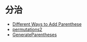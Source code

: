 # **分治**

* [Different Ways to Add Parenthese](./permutations.md)
* [permutations2](./permutations2.md) 
* [GenerateParentheses](./GenerateParentheses.md) 
